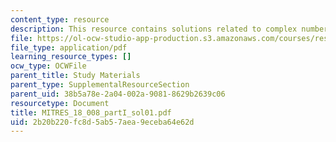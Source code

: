```yaml
---
content_type: resource
description: This resource contains solutions related to complex numbers.
file: https://ol-ocw-studio-app-production.s3.amazonaws.com/courses/res-18-008-calculus-revisited-complex-variables-differential-equations-and-linear-algebra-fall-2011/2b20b220fc8d5ab57aea9eceba64e62d_MITRES_18_008_partI_sol01.pdf
file_type: application/pdf
learning_resource_types: []
ocw_type: OCWFile
parent_title: Study Materials
parent_type: SupplementalResourceSection
parent_uid: 38b5a78e-2a04-002a-9081-8629b2639c06
resourcetype: Document
title: MITRES_18_008_partI_sol01.pdf
uid: 2b20b220-fc8d-5ab5-7aea-9eceba64e62d
---
```

